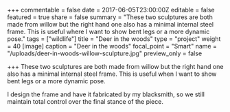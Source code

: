 +++
commentable = false
date = 2017-06-05T23:00:00Z
editable = false
featured = true
share = false
summary = "These two sculptures are both made from willow but the right hand one also has a minimal internal steel frame. This is useful where I want to show bent legs or a more dynamic pose."
tags = ["wildlife"]
title = "Deer in the woods"
type = "project"
weight = 40
[image]
caption = "Deer in the woods"
focal_point = "Smart"
name = "/uploads/deer-in-woods-willow-sculpture.jpg"
preview_only = false

+++
These two sculptures are both made from willow but the right hand one also has a minimal internal steel frame. This is useful when I want to show bent legs or a more dynamic pose.

I design the frame and have it fabricated by my blacksmith, so we still maintain total control over the final stance of the piece.